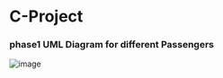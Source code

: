 # C-Project

### phase1 UML Diagram for different Passengers

![image](https://user-images.githubusercontent.com/39345855/67880007-4c53f880-fb14-11e9-91e1-06b59e4fb100.png)

